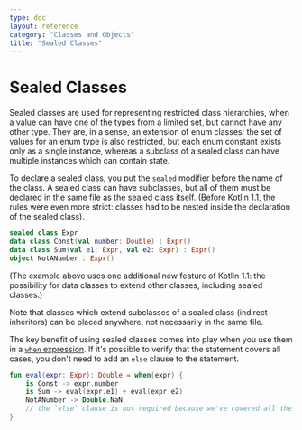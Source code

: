 ```yaml
---
type: doc
layout: reference
category: "Classes and Objects"
title: "Sealed Classes"
---
```


# Sealed Classes

Sealed classes are used for representing restricted class hierarchies, when a value can have one of the types from a
limited set, but cannot have any other type. They are, in a sense, an extension of enum classes: the set of values
for an enum type is also restricted, but each enum constant exists only as a single instance, whereas a subclass
of a sealed class can have multiple instances which can contain state.

To declare a sealed class, you put the `sealed` modifier before the name of the class. A sealed class can have
subclasses, but all of them must be declared in the same file as the sealed class itself. (Before Kotlin 1.1,
the rules were even more strict: classes had to be nested inside the declaration of the sealed class).

``` kotlin
sealed class Expr
data class Const(val number: Double) : Expr()
data class Sum(val e1: Expr, val e2: Expr) : Expr()
object NotANumber : Expr()
```

(The example above uses one additional new feature of Kotlin 1.1: the possibility for data classes to extend other
classes, including sealed classes.)

Note that classes which extend subclasses of a sealed class (indirect inheritors) can be placed anywhere, not necessarily in
the same file.

The key benefit of using sealed classes comes into play when you use them in a [`when` expression](control-flow.html#when-expression). If it's possible
to verify that the statement covers all cases, you don't need to add an `else` clause to the statement.

``` kotlin
fun eval(expr: Expr): Double = when(expr) {
    is Const -> expr.number
    is Sum -> eval(expr.e1) + eval(expr.e2)
    NotANumber -> Double.NaN
    // the `else` clause is not required because we've covered all the cases
}
```
